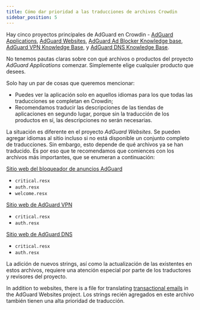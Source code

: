 ```yaml
---
title: Cómo dar prioridad a las traducciones de archivos Crowdin
sidebar_position: 5
---
```


Hay cinco proyectos principales de AdGuard en Crowdin - [AdGuard Applications](https://crowdin.com/project/adguard-applications), [AdGuard Websites](https://crowdin.com/project/adguard-websites), [AdGuard Ad Blocker Knowledge base](https://crowdin.com/project/adguard-knowledge-base), [AdGuard VPN Knowledge Base](https://crowdin.com/project/adguard-vpn-knowledge-base), y [AdGuard DNS Knowledge Base](https://crowdin.com/project/adguard-knowledge-bases).

No tenemos pautas claras sobre con qué archivos o productos del proyecto *AdGuard Applications* comenzar. Simplemente elige cualquier producto que desees.

Solo hay un par de cosas que queremos mencionar:

- Puedes ver la aplicación solo en aquellos idiomas para los que todas las traducciones se completan en Crowdin;
- Recomendamos traducir las descripciones de las tiendas de aplicaciones en segundo lugar, porque sin la traducción de los productos en sí, las descripciones no serán necesarias.

La situación es diferente en el proyecto *AdGuard Websites*. Se pueden agregar idiomas al sitio incluso si no está disponible un conjunto completo de traducciones. Sin embargo, esto depende de qué archivos ya se han traducido. Es por eso que te recomendamos que comiences con los archivos más importantes, que se enumeran a continuación:

[Sitio web del bloqueador de anuncios AdGuard](https://crowdin.com/project/adguard-websites/en#/adguard.com)

- `critical.resx`
- `auth.resx`
- `welcome.resx`

[Sitio web de AdGuard VPN](https://crowdin.com/project/adguard-websites/en#/adguard-vpn.com)

- `critical.resx`
- `auth.resx`

[Sitio web de AdGuard DNS](https://crowdin.com/project/adguard-websites/en#/adguard-dns.com)

- `critical.resx`
- `auth.resx`

La adición de nuevos strings, así como la actualización de las existentes en estos archivos, requiere una atención especial por parte de los traductores y revisores del proyecto.

In addition to websites, there is a file for translating [transactional emails](https://crowdin.com/project/adguard-websites/en#/emails) in the AdGuard Websites project. Los strings recién agregados en este archivo también tienen una alta prioridad de traducción.
